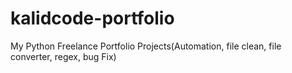 # kalidcode-portfolio
My Python Freelance Portfolio Projects(Automation,  file clean, file converter, regex,  bug Fix)

